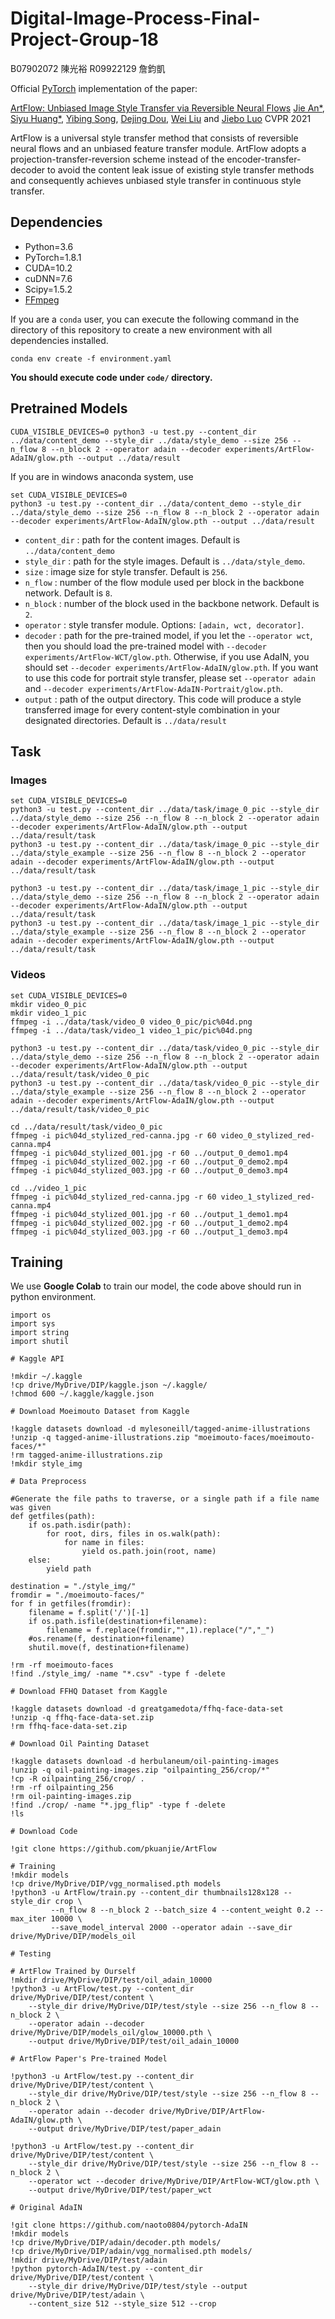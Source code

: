 # Digital-Image-Process-Final-Project-Group-18

B07902072 陳光裕
R09922129 詹鈞凱

Official [PyTorch](https://pytorch.org/) implementation of the paper:

[ArtFlow: Unbiased Image Style Transfer via Reversible Neural Flows](https://arxiv.org/abs/2103.16877) 
[Jie An*](https://www.cs.rochester.edu/u/jan6/), [Siyu Huang*](https://siyuhuang.github.io/), [Yibing Song](https://ybsong00.github.io/), [Dejing Dou](https://ix.cs.uoregon.edu/~dou/), [Wei Liu](https://sse.cuhk.edu.cn/en/faculty/liuwei) and [Jiebo Luo](https://www.cs.rochester.edu/u/jluo/)
CVPR 2021

ArtFlow is a universal style transfer method that consists of reversible neural flows and an unbiased feature transfer module. ArtFlow adopts a projection-transfer-reversion scheme instead of the encoder-transfer-decoder to avoid the content leak issue of existing style transfer methods and consequently achieves unbiased style transfer in continuous style transfer.

## Dependencies

* Python=3.6
* PyTorch=1.8.1
* CUDA=10.2
* cuDNN=7.6
* Scipy=1.5.2
* [FFmpeg](https://ffmpeg.org/download.html)

If you are a `conda` user, you can execute the following command in the directory of this repository to create a new environment with all dependencies installed.
```
conda env create -f environment.yaml
```

**You should execute code under `code/` directory.**

## Pretrained Models

```
CUDA_VISIBLE_DEVICES=0 python3 -u test.py --content_dir ../data/content_demo --style_dir ../data/style_demo --size 256 --n_flow 8 --n_block 2 --operator adain --decoder experiments/ArtFlow-AdaIN/glow.pth --output ../data/result
```

If you are in windows anaconda system, use
```
set CUDA_VISIBLE_DEVICES=0
python3 -u test.py --content_dir ../data/content_demo --style_dir ../data/style_demo --size 256 --n_flow 8 --n_block 2 --operator adain --decoder experiments/ArtFlow-AdaIN/glow.pth --output ../data/result
```
* `content_dir` : path for the content images. Default is `../data/content_demo`
* `style_dir` : path for the style images. Default is `../data/style_demo`.
* `size` : image size for style transfer. Default is `256`.
* `n_flow` : number of the flow module used per block in the backbone network. Default is `8`.
* `n_block` : number of the block used in the backbone network. Default is `2`.
* `operator` : style transfer module. Options: `[adain, wct, decorator]`.
* `decoder` : path for the pre-trained model, if you let the `--operator wct`, then you should load the pre-trained model with `--decoder experiments/ArtFlow-WCT/glow.pth`. Otherwise, if you use AdaIN, you should set `--decoder experiments/ArtFlow-AdaIN/glow.pth`. If you want to use this code for portrait style transfer, please set `--operator adain` and `--decoder experiments/ArtFlow-AdaIN-Portrait/glow.pth`.
* `output` : path of the output directory. This code will produce a style transferred image for every content-style combination in your designated directories. Default is `../data/result`

## Task

### Images

```
set CUDA_VISIBLE_DEVICES=0
python3 -u test.py --content_dir ../data/task/image_0_pic --style_dir ../data/style_demo --size 256 --n_flow 8 --n_block 2 --operator adain --decoder experiments/ArtFlow-AdaIN/glow.pth --output ../data/result/task
python3 -u test.py --content_dir ../data/task/image_0_pic --style_dir ../data/style_example --size 256 --n_flow 8 --n_block 2 --operator adain --decoder experiments/ArtFlow-AdaIN/glow.pth --output ../data/result/task

python3 -u test.py --content_dir ../data/task/image_1_pic --style_dir ../data/style_demo --size 256 --n_flow 8 --n_block 2 --operator adain --decoder experiments/ArtFlow-AdaIN/glow.pth --output ../data/result/task
python3 -u test.py --content_dir ../data/task/image_1_pic --style_dir ../data/style_example --size 256 --n_flow 8 --n_block 2 --operator adain --decoder experiments/ArtFlow-AdaIN/glow.pth --output ../data/result/task
```

### Videos

```
set CUDA_VISIBLE_DEVICES=0
mkdir video_0_pic
mkdir video_1_pic
ffmpeg -i ../data/task/video_0 video_0_pic/pic%04d.png
ffmpeg -i ../data/task/video_1 video_1_pic/pic%04d.png

python3 -u test.py --content_dir ../data/task/video_0_pic --style_dir ../data/style_demo --size 256 --n_flow 8 --n_block 2 --operator adain --decoder experiments/ArtFlow-AdaIN/glow.pth --output ../data/result/task/video_0_pic
python3 -u test.py --content_dir ../data/task/video_0_pic --style_dir ../data/style_example --size 256 --n_flow 8 --n_block 2 --operator adain --decoder experiments/ArtFlow-AdaIN/glow.pth --output ../data/result/task/video_0_pic

cd ../data/result/task/video_0_pic
ffmpeg -i pic%04d_stylized_red-canna.jpg -r 60 video_0_stylized_red-canna.mp4
ffmpeg -i pic%04d_stylized_001.jpg -r 60 ../output_0_demo1.mp4
ffmpeg -i pic%04d_stylized_002.jpg -r 60 ../output_0_demo2.mp4
ffmpeg -i pic%04d_stylized_003.jpg -r 60 ../output_0_demo3.mp4

cd ../video_1_pic
ffmpeg -i pic%04d_stylized_red-canna.jpg -r 60 video_1_stylized_red-canna.mp4
ffmpeg -i pic%04d_stylized_001.jpg -r 60 ../output_1_demo1.mp4
ffmpeg -i pic%04d_stylized_002.jpg -r 60 ../output_1_demo2.mp4
ffmpeg -i pic%04d_stylized_003.jpg -r 60 ../output_1_demo3.mp4
```

## Training

We use **Google Colab** to train our model, the code above should run in python environment.

```
import os
import sys
import string
import shutil

# Kaggle API

!mkdir ~/.kaggle
!cp drive/MyDrive/DIP/kaggle.json ~/.kaggle/
!chmod 600 ~/.kaggle/kaggle.json

# Download Moeimouto Dataset from Kaggle

!kaggle datasets download -d mylesoneill/tagged-anime-illustrations
!unzip -q tagged-anime-illustrations.zip "moeimouto-faces/moeimouto-faces/*"
!rm tagged-anime-illustrations.zip
!mkdir style_img

# Data Preprocess

#Generate the file paths to traverse, or a single path if a file name was given
def getfiles(path):
    if os.path.isdir(path):
        for root, dirs, files in os.walk(path):
            for name in files:
                yield os.path.join(root, name)
    else:
        yield path

destination = "./style_img/"
fromdir = "./moeimouto-faces/"
for f in getfiles(fromdir):
    filename = f.split('/')[-1]
    if os.path.isfile(destination+filename):
        filename = f.replace(fromdir,"",1).replace("/","_")
    #os.rename(f, destination+filename)
    shutil.move(f, destination+filename)

!rm -rf moeimouto-faces
!find ./style_img/ -name "*.csv" -type f -delete

# Download FFHQ Dataset from Kaggle

!kaggle datasets download -d greatgamedota/ffhq-face-data-set
!unzip -q ffhq-face-data-set.zip
!rm ffhq-face-data-set.zip

# Download Oil Painting Dataset

!kaggle datasets download -d herbulaneum/oil-painting-images
!unzip -q oil-painting-images.zip "oilpainting_256/crop/*"
!cp -R oilpainting_256/crop/ .
!rm -rf oilpainting_256
!rm oil-painting-images.zip
!find ./crop/ -name "*.jpg_flip" -type f -delete
!ls

# Download Code

!git clone https://github.com/pkuanjie/ArtFlow

# Training 
!mkdir models
!cp drive/MyDrive/DIP/vgg_normalised.pth models
!python3 -u ArtFlow/train.py --content_dir thumbnails128x128 --style_dir crop \
         --n_flow 8 --n_block 2 --batch_size 4 --content_weight 0.2 --max_iter 10000 \
         --save_model_interval 2000 --operator adain --save_dir drive/MyDrive/DIP/models_oil  

# Testing

# ArtFlow Trained by Ourself
!mkdir drive/MyDrive/DIP/test/oil_adain_10000
!python3 -u ArtFlow/test.py --content_dir drive/MyDrive/DIP/test/content \
    --style_dir drive/MyDrive/DIP/test/style --size 256 --n_flow 8 --n_block 2 \
    --operator adain --decoder drive/MyDrive/DIP/models_oil/glow_10000.pth \
    --output drive/MyDrive/DIP/test/oil_adain_10000

# ArtFlow Paper's Pre-trained Model

!python3 -u ArtFlow/test.py --content_dir drive/MyDrive/DIP/test/content \
    --style_dir drive/MyDrive/DIP/test/style --size 256 --n_flow 8 --n_block 2 \
    --operator adain --decoder drive/MyDrive/DIP/ArtFlow-AdaIN/glow.pth \
    --output drive/MyDrive/DIP/test/paper_adain

!python3 -u ArtFlow/test.py --content_dir drive/MyDrive/DIP/test/content \
    --style_dir drive/MyDrive/DIP/test/style --size 256 --n_flow 8 --n_block 2 \
    --operator wct --decoder drive/MyDrive/DIP/ArtFlow-WCT/glow.pth \
    --output drive/MyDrive/DIP/test/paper_wct

# Original AdaIN

!git clone https://github.com/naoto0804/pytorch-AdaIN
!mkdir models
!cp drive/MyDrive/DIP/adain/decoder.pth models/
!cp drive/MyDrive/DIP/adain/vgg_normalised.pth models/
!mkdir drive/MyDrive/DIP/test/adain
!python pytorch-AdaIN/test.py --content_dir drive/MyDrive/DIP/test/content \
    --style_dir drive/MyDrive/DIP/test/style --output drive/MyDrive/DIP/test/adain \
    --content_size 512 --style_size 512 --crop
```
